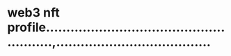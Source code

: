 # web3 nft profile.......................................................,......................................
